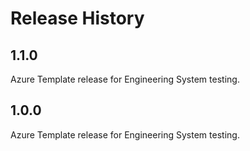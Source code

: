 # Release History
## 1.1.0
Azure Template release for Engineering System testing.
## 1.0.0
Azure Template release for Engineering System testing.

